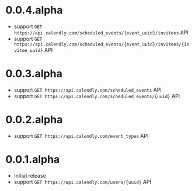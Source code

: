 # 0.0.4.alpha

- support `GET https://api.calendly.com/scheduled_events/{event_uuid}/invitees` API
- support `GET https://api.calendly.com/scheduled_events/{event_uuid}/invitees/{invitee_uuid}` API

# 0.0.3.alpha

- support `GET https://api.calendly.com/scheduled_events` API
- support `GET https://api.calendly.com/scheduled_events/{uuid}` API

# 0.0.2.alpha

- support `GET https://api.calendly.com/event_types` API

# 0.0.1.alpha

- Initial release
- support `GET https://api.calendly.com/users/{uuid}` API
